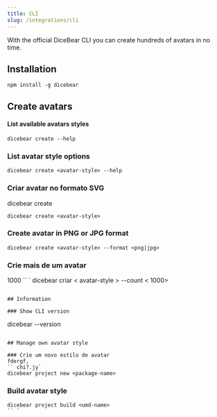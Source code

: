 ```yaml
---
title: CLI
slug: /integrations/cli
---
```


With the official DiceBear CLI you can create hundreds of avatars in no time.

## Installation

```
npm install -g dicebear
```

## Create avatars

#### List available avatars styles

```
dicebear create --help
```

### List avatar style options

```
dicebear create <avatar-style> --help
```

### Criar avatar no formato SVG
dicebear create <avatar-style>
```
dicebear create <avatar-style>
```

### Create avatar in PNG or JPG format

```
dicebear create <avatar-style> --format <png|jpg>
```

### Crie mais de um avatar
1000
`` `
dicebear criar < avatar-style > --count < 1000>
```

## Information

### Show CLI version

```
dicebear --version
```

## Manage own avatar style

### Crie um novo estilo de avatar
fdergf,
`` chi?.jy`
dicebear project new <package-name>
```

### Build avatar style

```
dicebear project build <umd-name>
`` `

